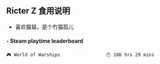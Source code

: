 ## Ricter Z 食用说明
- 喜欢猫猫，是个冇猫孤儿

<!-- steam-box start -->
#### - Steam playtime leaderboard
```text
🎮 World of Warships                 🕘 186 hrs 29 mins
```
<!-- Powered by https://github.com/YouEclipse/steam-box . -->
<!-- steam-box end -->
